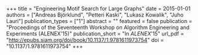 +++
title = "Engineering Motif Search for Large Graphs"
date = 2015-01-01
authors = ["Andreas Björklund", "Petteri Kaski", "Lukasz Kowalik", "Juho Lauri"]
publication_types = ["1"]
abstract = ""
featured = false
publication = "Proceedings of the Seventeenth Workshop on Algorithm Engineering and Experiments (ALENEX'15)"
publication_short = "In *ALENEX*'15"
url_pdf = "http://epubs.siam.org/doi/book/10.1137/1.9781611973754"
doi = "10.1137/1.9781611973754"
+++

